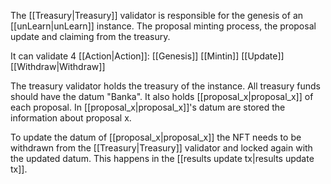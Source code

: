 The [[Treasury|Treasury]] validator is responsible for the genesis of an [[unLearn|unLearn]] instance. The proposal minting process, the proposal update and claiming from the treasury.

It can validate 4 [[Action|Action]]:
	[[Genesis]]
	[[Mintin]]
	[[Update]]
	[[Withdraw|Withdraw]]

The treasury validator holds the treasury of the instance. All treasury funds should have the datum "Banka". It also holds [[proposal_x|proposal_x]] of each proposal. In [[proposal_x|proposal_x]]'s datum are stored the information about proposal x.

To update the datum of [[proposal_x|proposal_x]] the NFT needs to be withdrawn from the [[Treasury|Treasury]] validator and locked again with the updated datum. This happens in the [[results update tx|results update tx]].

